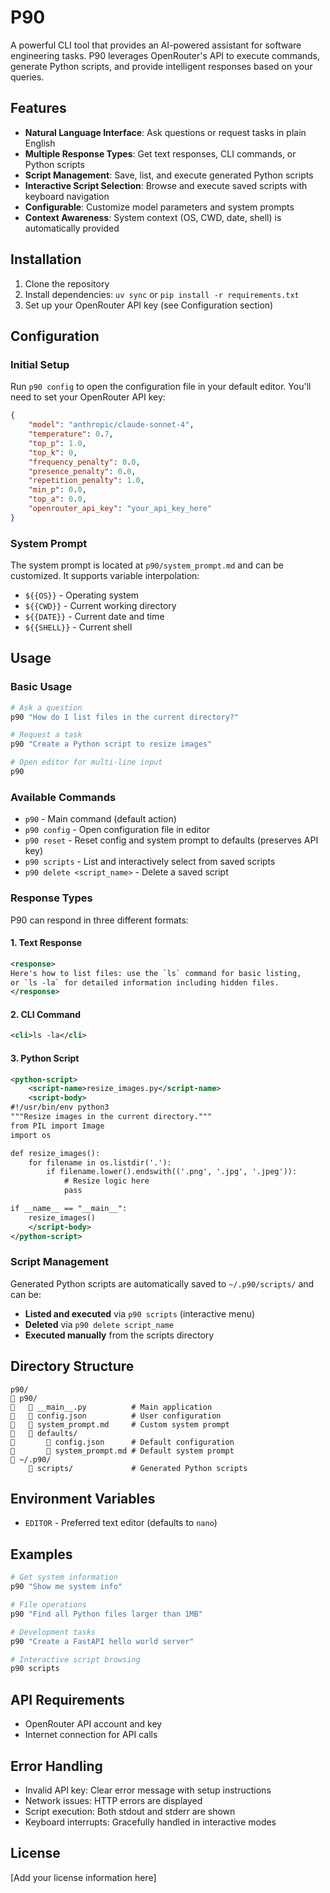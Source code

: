 # P90

A powerful CLI tool that provides an AI-powered assistant for software engineering tasks. P90 leverages OpenRouter's API to execute commands, generate Python scripts, and provide intelligent responses based on your queries.

## Features

- **Natural Language Interface**: Ask questions or request tasks in plain English
- **Multiple Response Types**: Get text responses, CLI commands, or Python scripts
- **Script Management**: Save, list, and execute generated Python scripts
- **Interactive Script Selection**: Browse and execute saved scripts with keyboard navigation
- **Configurable**: Customize model parameters and system prompts
- **Context Awareness**: System context (OS, CWD, date, shell) is automatically provided

## Installation

1. Clone the repository
2. Install dependencies: `uv sync` or `pip install -r requirements.txt`
3. Set up your OpenRouter API key (see Configuration section)

## Configuration

### Initial Setup

Run `p90 config` to open the configuration file in your default editor. You'll need to set your OpenRouter API key:

```json
{
    "model": "anthropic/claude-sonnet-4",
    "temperature": 0.7,
    "top_p": 1.0,
    "top_k": 0,
    "frequency_penalty": 0.0,
    "presence_penalty": 0.0,
    "repetition_penalty": 1.0,
    "min_p": 0.0,
    "top_a": 0.0,
    "openrouter_api_key": "your_api_key_here"
}
```

### System Prompt

The system prompt is located at `p90/system_prompt.md` and can be customized. It supports variable interpolation:

- `${{OS}}` - Operating system
- `${{CWD}}` - Current working directory  
- `${{DATE}}` - Current date and time
- `${{SHELL}}` - Current shell

## Usage

### Basic Usage

```bash
# Ask a question
p90 "How do I list files in the current directory?"

# Request a task
p90 "Create a Python script to resize images"

# Open editor for multi-line input
p90
```

### Available Commands

- `p90` - Main command (default action)
- `p90 config` - Open configuration file in editor
- `p90 reset` - Reset config and system prompt to defaults (preserves API key)
- `p90 scripts` - List and interactively select from saved scripts
- `p90 delete <script_name>` - Delete a saved script

### Response Types

P90 can respond in three different formats:

#### 1. Text Response
```xml
<response>
Here's how to list files: use the `ls` command for basic listing, 
or `ls -la` for detailed information including hidden files.
</response>
```

#### 2. CLI Command
```xml
<cli>ls -la</cli>
```

#### 3. Python Script
```xml
<python-script>
    <script-name>resize_images.py</script-name>
    <script-body>
#!/usr/bin/env python3
"""Resize images in the current directory."""
from PIL import Image
import os

def resize_images():
    for filename in os.listdir('.'):
        if filename.lower().endswith(('.png', '.jpg', '.jpeg')):
            # Resize logic here
            pass

if __name__ == "__main__":
    resize_images()
    </script-body>
</python-script>
```

### Script Management

Generated Python scripts are automatically saved to `~/.p90/scripts/` and can be:

- **Listed and executed** via `p90 scripts` (interactive menu)
- **Deleted** via `p90 delete script_name`
- **Executed manually** from the scripts directory

## Directory Structure

```
p90/
   p90/
      __main__.py          # Main application
      config.json          # User configuration
      system_prompt.md     # Custom system prompt
      defaults/
          config.json      # Default configuration
          system_prompt.md # Default system prompt
   ~/.p90/
       scripts/             # Generated Python scripts
```

## Environment Variables

- `EDITOR` - Preferred text editor (defaults to `nano`)

## Examples

```bash
# Get system information
p90 "Show me system info"

# File operations
p90 "Find all Python files larger than 1MB"

# Development tasks
p90 "Create a FastAPI hello world server"

# Interactive script browsing
p90 scripts
```

## API Requirements

- OpenRouter API account and key
- Internet connection for API calls

## Error Handling

- Invalid API key: Clear error message with setup instructions
- Network issues: HTTP errors are displayed
- Script execution: Both stdout and stderr are shown
- Keyboard interrupts: Gracefully handled in interactive modes

## License

[Add your license information here]